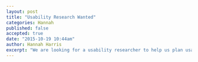 ```yaml
---
layout: post
title: "Usability Research Wanted"
categories: Hannah  
published: false
accepted: true
date: "2015-10-19 10:44am"
author: Hannah Harris
excerpt: "We are looking for a usability researcher to help us plan usability testing of our new supply chain visibility tool String3 (getstring3.com)."
---
```

